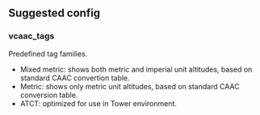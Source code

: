 ## Suggested config

### vcaac_tags
Predefined tag families.
* Mixed metric: shows both metric and imperial unit altitudes, based on standard CAAC convertion table. 
* Metric: shows only metric unit altitudes, based on standard CAAC conversion table.
* ATCT: optimized for use in Tower environment.